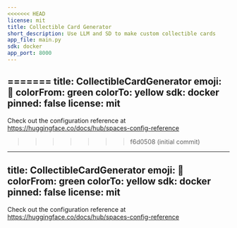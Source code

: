 ```yaml
---
<<<<<<< HEAD
license: mit
title: Collectible Card Generator
short_description: Use LLM and SD to make custom collectible cards
app_file: main.py
sdk: docker
app_port: 8000
---
```

=======
title: CollectibleCardGenerator
emoji: 🐠
colorFrom: green
colorTo: yellow
sdk: docker
pinned: false
license: mit
---

Check out the configuration reference at https://huggingface.co/docs/hub/spaces-config-reference
>>>>>>> f6d0508 (initial commit)

---
title: CollectibleCardGenerator
emoji: 🐠
colorFrom: green
colorTo: yellow
sdk: docker
pinned: false
license: mit
---

Check out the configuration reference at https://huggingface.co/docs/hub/spaces-config-reference
